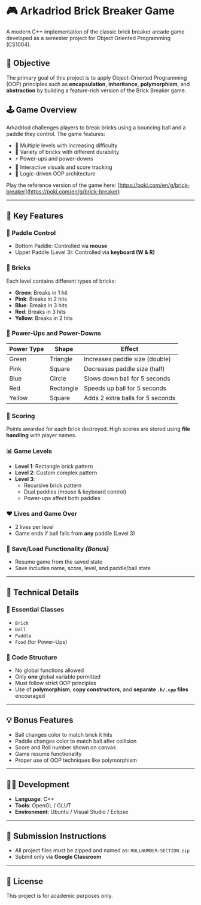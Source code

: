 # 🎮 Arkadriod Brick Breaker Game

A modern C++ implementation of the classic brick breaker arcade game developed as a semester project for Object Oriented Programming (CS1004).

## 🧠 Objective

The primary goal of this project is to apply Object-Oriented Programming (OOP) principles such as **encapsulation**, **inheritance**, **polymorphism**, and **abstraction** by building a feature-rich version of the Brick Breaker game.

## 🕹️ Game Overview

Arkadriod challenges players to break bricks using a bouncing ball and a paddle they control. The game features:

- 🎯 Multiple levels with increasing difficulty
- 🧱 Variety of bricks with different durability
- ⚡ Power-ups and power-downs
- 🎨 Interactive visuals and score tracking
- 🧠 Logic-driven OOP architecture

Play the reference version of the game here: [https://poki.com/en/g/brick-breaker](https://poki.com/en/g/brick-breaker)

---

## 🧩 Key Features

### 🔄 Paddle Control
- Bottom Paddle: Controlled via **mouse**
- Upper Paddle (Level 3): Controlled via **keyboard (W & R)**

### 🧱 Bricks
Each level contains different types of bricks:
- **Green**: Breaks in 1 hit
- **Pink**: Breaks in 2 hits
- **Blue**: Breaks in 3 hits
- **Red**: Breaks in 3 hits
- **Yellow**: Breaks in 2 hits

### 🔮 Power-Ups and Power-Downs
| Power Type | Shape      | Effect                                 |
|------------|------------|----------------------------------------|
| Green      | Triangle   | Increases paddle size (double)         |
| Pink       | Square     | Decreases paddle size (half)           |
| Blue       | Circle     | Slows down ball for 5 seconds          |
| Red        | Rectangle  | Speeds up ball for 5 seconds           |
| Yellow     | Square     | Adds 2 extra balls for 5 seconds       |

### 🎯 Scoring
Points awarded for each brick destroyed. High scores are stored using **file handling** with player names.

### 📊 Game Levels
- **Level 1**: Rectangle brick pattern
- **Level 2**: Custom complex pattern
- **Level 3**:
  - Recursive brick pattern
  - Dual paddles (mouse & keyboard control)
  - Power-ups affect both paddles

### ❤️ Lives and Game Over
- 2 lives per level
- Game ends if ball falls from **any** paddle (Level 3)

### 📁 Save/Load Functionality *(Bonus)*
- Resume game from the saved state
- Save includes name, score, level, and paddle/ball state

---

## 🧪 Technical Details

### 🧱 Essential Classes
- `Brick`
- `Ball`
- `Paddle`
- `Food` (for Power-Ups)

### 🧼 Code Structure
- No global functions allowed
- Only **one** global variable permitted
- Must follow strict OOP principles
- Use of **polymorphism**, **copy constructors**, and **separate `.h/.cpp` files** encouraged

---

## 💡 Bonus Features
- Ball changes color to match brick it hits
- Paddle changes color to match ball after collision
- Score and Roll number shown on canvas
- Game resume functionality
- Proper use of OOP techniques like polymorphism

---

## 🧑‍💻 Development

- **Language**: C++
- **Tools**: OpenGL / GLUT
- **Environment**: Ubuntu / Visual Studio / Eclipse

---

## 📂 Submission Instructions

- All project files must be zipped and named as: `ROLLNUMBER-SECTION.zip`
- Submit only via **Google Classroom**

---

## 📜 License

This project is for academic purposes only.

